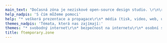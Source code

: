 ```yaml
---
main_text: "Dočasná zóna je neziskové open-source design studio. \r\n\r\nJsme skupina angažovaných designéru, umělců a programátorů, kteří využívají nové a alternativní způsoby rozložení práce. Inspirují nás principy fungování <span class=\"nobreak\">open-source</span> komunity, které aplikujeme na design a umění.  Pomáháme neziskovým organizacím a projektům, nebo projekty sami iniciujeme.  Naše výstupy jsou věřejně přístupné a mají otevřenou licenci."
help_nadpis: 'S čím můžeme pomoci'
help: "* veškerá prezentace a propagace\r\n* média (tisk, video, web, ux/ui)\r\n* organizace projektů a akcí"
themes_nadpis: 'Témata, která nas zajímají:'
themes: "* svobodný internet\r\n* bezpečnost na internetu\r\n* osobní soukromí a práva\r\n* decentralizace a lokálnost\r\n* komunita a kolaborace\r\n* sociální problémy\r\n* architektura a urbanismus\r\n* open-source projekty"
title: ftemporary.zone
---
```


